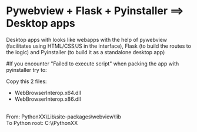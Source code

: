 # Pywebview + Flask + Pyinstaller ==> Desktop apps
Desktop apps with looks like webapps with the help of pywebview (facilitates using HTML/CSS/JS in the interface), Flask (to build the routes to the logic) and Pyinstaller (to build it as a standalone desktop app)



#If you encounter "Failed to execute script" when packing the app with pyinstaller try to:
<br>

Copy this 2 files:
<br>

- WebBrowserInterop.x64.dll
- WebBrowserInterop.x86.dll

<br>
From: PythonXX\Lib\site-packages\webview\lib
<br>
To Python root: C:\\PythonXX
